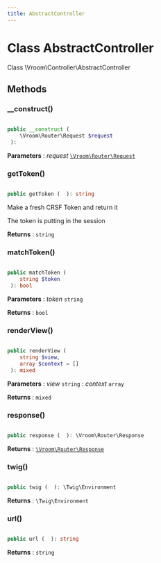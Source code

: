 ```yaml
---
title: AbstractController
---
```


# Class AbstractController

Class \Vroom\Controller\AbstractController

## Methods

### __construct()

```php

public __construct ( 
    \Vroom\Router\Request $request
 ): 
```

**Parameters**
: _request_ <code>[\Vroom\Router\Request](../Router/Request.md)</code>

### getToken()

```php

public getToken (  ): string
```

Make a fresh CRSF Token and return it

The token is putting in the session

**Returns**
: <code>string</code>

### matchToken()

```php

public matchToken ( 
    string $token
 ): bool
```

**Parameters**
: _token_ <code>string</code>

**Returns**
: <code>bool</code>

### renderView()

```php

public renderView ( 
    string $view, 
    array $context = []
 ): mixed
```

**Parameters**
: _view_ <code>string</code>
: _context_ <code>array</code>

**Returns**
: <code>mixed</code>

### response()

```php

public response (  ): \Vroom\Router\Response
```

**Returns**
: <code>[\Vroom\Router\Response](../Router/Response.md)</code>

### twig()

```php

public twig (  ): \Twig\Environment
```

**Returns**
: <code>\Twig\Environment</code>

### url()

```php

public url (  ): string
```

**Returns**
: <code>string</code> 




